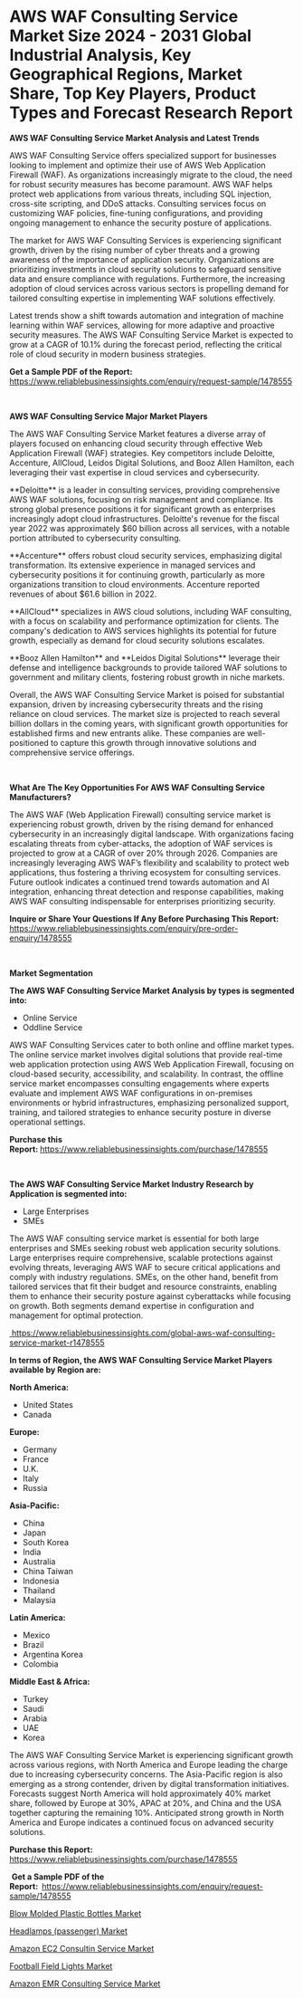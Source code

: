 <p><h1>AWS WAF Consulting Service Market Size 2024 - 2031 Global Industrial Analysis, Key Geographical Regions, Market Share, Top Key Players, Product Types and Forecast Research Report</h1></p><p><strong>AWS WAF Consulting Service Market Analysis and Latest Trends</strong></p>
<p><p>AWS WAF Consulting Service offers specialized support for businesses looking to implement and optimize their use of AWS Web Application Firewall (WAF). As organizations increasingly migrate to the cloud, the need for robust security measures has become paramount. AWS WAF helps protect web applications from various threats, including SQL injection, cross-site scripting, and DDoS attacks. Consulting services focus on customizing WAF policies, fine-tuning configurations, and providing ongoing management to enhance the security posture of applications.</p><p>The market for AWS WAF Consulting Services is experiencing significant growth, driven by the rising number of cyber threats and a growing awareness of the importance of application security. Organizations are prioritizing investments in cloud security solutions to safeguard sensitive data and ensure compliance with regulations. Furthermore, the increasing adoption of cloud services across various sectors is propelling demand for tailored consulting expertise in implementing WAF solutions effectively.</p><p>Latest trends show a shift towards automation and integration of machine learning within WAF services, allowing for more adaptive and proactive security measures. The AWS WAF Consulting Service Market is expected to grow at a CAGR of 10.1% during the forecast period, reflecting the critical role of cloud security in modern business strategies.</p></p>
<p><strong>Get a Sample PDF of the Report:&nbsp;</strong> <a href="https://www.reliablebusinessinsights.com/enquiry/request-sample/1478555?utm_campaign=41&utm_medium=2&utm_source=Github&utm_content=ia&utm_term=28092024&utm_id=aws-waf-consulting-service">https://www.reliablebusinessinsights.com/enquiry/request-sample/1478555</a></p>
<p>&nbsp;</p>
<p><strong>AWS WAF Consulting Service Major Market Players</strong></p>
<p><p>The AWS WAF Consulting Service Market features a diverse array of players focused on enhancing cloud security through effective Web Application Firewall (WAF) strategies. Key competitors include Deloitte, Accenture, AllCloud, Leidos Digital Solutions, and Booz Allen Hamilton, each leveraging their vast expertise in cloud services and cybersecurity.</p><p>**Deloitte** is a leader in consulting services, providing comprehensive AWS WAF solutions, focusing on risk management and compliance. Its strong global presence positions it for significant growth as enterprises increasingly adopt cloud infrastructures. Deloitte's revenue for the fiscal year 2022 was approximately $60 billion across all services, with a notable portion attributed to cybersecurity consulting.</p><p>**Accenture** offers robust cloud security services, emphasizing digital transformation. Its extensive experience in managed services and cybersecurity positions it for continuing growth, particularly as more organizations transition to cloud environments. Accenture reported revenues of about $61.6 billion in 2022.</p><p>**AllCloud** specializes in AWS cloud solutions, including WAF consulting, with a focus on scalability and performance optimization for clients. The company's dedication to AWS services highlights its potential for future growth, especially as demand for cloud security solutions escalates.</p><p>**Booz Allen Hamilton** and **Leidos Digital Solutions** leverage their defense and intelligence backgrounds to provide tailored WAF solutions to government and military clients, fostering robust growth in niche markets.</p><p>Overall, the AWS WAF Consulting Service Market is poised for substantial expansion, driven by increasing cybersecurity threats and the rising reliance on cloud services. The market size is projected to reach several billion dollars in the coming years, with significant growth opportunities for established firms and new entrants alike. These companies are well-positioned to capture this growth through innovative solutions and comprehensive service offerings.</p></p>
<p>&nbsp;</p>
<p><strong>What Are The Key Opportunities For AWS WAF Consulting Service Manufacturers?</strong></p>
<p><p>The AWS WAF (Web Application Firewall) consulting service market is experiencing robust growth, driven by the rising demand for enhanced cybersecurity in an increasingly digital landscape. With organizations facing escalating threats from cyber-attacks, the adoption of WAF services is projected to grow at a CAGR of over 20% through 2026. Companies are increasingly leveraging AWS WAF’s flexibility and scalability to protect web applications, thus fostering a thriving ecosystem for consulting services. Future outlook indicates a continued trend towards automation and AI integration, enhancing threat detection and response capabilities, making AWS WAF consulting indispensable for enterprises prioritizing security.</p></p>
<p><strong>Inquire or Share Your Questions If Any Before Purchasing This Report:</strong> <a href="https://www.reliablebusinessinsights.com/enquiry/pre-order-enquiry/1478555?utm_campaign=41&utm_medium=2&utm_source=Github&utm_content=ia&utm_term=28092024&utm_id=aws-waf-consulting-service">https://www.reliablebusinessinsights.com/enquiry/pre-order-enquiry/1478555</a></p>
<p>&nbsp;</p>
<p><strong>Market Segmentation</strong></p>
<p><strong>The AWS WAF Consulting Service Market Analysis by types is segmented into:</strong></p>
<p><ul><li>Online Service</li><li>Oddline Service</li></ul></p>
<p><p>AWS WAF Consulting Services cater to both online and offline market types. The online service market involves digital solutions that provide real-time web application protection using AWS Web Application Firewall, focusing on cloud-based security, accessibility, and scalability. In contrast, the offline service market encompasses consulting engagements where experts evaluate and implement AWS WAF configurations in on-premises environments or hybrid infrastructures, emphasizing personalized support, training, and tailored strategies to enhance security posture in diverse operational settings.</p></p>
<p><strong>Purchase this Report:&nbsp;</strong><a href="https://www.reliablebusinessinsights.com/purchase/1478555?utm_campaign=41&utm_medium=2&utm_source=Github&utm_content=ia&utm_term=28092024&utm_id=aws-waf-consulting-service">https://www.reliablebusinessinsights.com/purchase/1478555</a></p>
<p>&nbsp;</p>
<p><strong>The AWS WAF Consulting Service Market Industry Research by Application is segmented into:</strong></p>
<p><ul><li>Large Enterprises</li><li>SMEs</li></ul></p>
<p><p>The AWS WAF consulting service market is essential for both large enterprises and SMEs seeking robust web application security solutions. Large enterprises require comprehensive, scalable protections against evolving threats, leveraging AWS WAF to secure critical applications and comply with industry regulations. SMEs, on the other hand, benefit from tailored services that fit their budget and resource constraints, enabling them to enhance their security posture against cyberattacks while focusing on growth. Both segments demand expertise in configuration and management for optimal protection.</p></p>
<p><a href="https://www.reliablebusinessinsights.com/global-aws-waf-consulting-service-market-r1478555?utm_campaign=41&utm_medium=2&utm_source=Github&utm_content=ia&utm_term=28092024&utm_id=aws-waf-consulting-service">&nbsp;https://www.reliablebusinessinsights.com/global-aws-waf-consulting-service-market-r1478555</a></p>
<p><strong>In terms of Region, the AWS WAF Consulting Service Market Players available by Region are:</strong></p>
<p>
    <p> <strong> North America: </strong>
        <ul>
            <li>United States</li>
            <li>Canada</li>
        </ul>
        </p> 
    <p> <strong> Europe: </strong>
        <ul>
            <li>Germany</li>
            <li>France</li>
            <li>U.K.</li>
            <li>Italy</li>
            <li>Russia</li>
        </ul>
        </p> 
    <p> <strong> Asia-Pacific: </strong>
        <ul>
            <li>China</li>
            <li>Japan</li>
            <li>South Korea</li>
            <li>India</li>
            <li>Australia</li>
            <li>China Taiwan</li>
            <li>Indonesia</li>
            <li>Thailand</li>
            <li>Malaysia</li>
        </ul>
        </p> 
    <p> <strong> Latin America: </strong>
        <ul>
            <li>Mexico</li>
            <li>Brazil</li>
            <li>Argentina Korea</li>
            <li>Colombia</li>
        </ul>
        </p> 
    <p> <strong> Middle East & Africa: </strong>
        <ul>
            <li>Turkey</li>
            <li>Saudi</li>
            <li>Arabia</li>
            <li>UAE</li>
            <li>Korea</li>
        </ul>
    </p>
    </p>
<p><p>The AWS WAF Consulting Service Market is experiencing significant growth across various regions, with North America and Europe leading the charge due to increasing cybersecurity concerns. The Asia-Pacific region is also emerging as a strong contender, driven by digital transformation initiatives. Forecasts suggest North America will hold approximately 40% market share, followed by Europe at 30%, APAC at 20%, and China and the USA together capturing the remaining 10%. Anticipated strong growth in North America and Europe indicates a continued focus on advanced security solutions.</p></p>
<p><strong>Purchase this Report: </strong><a href="https://www.reliablebusinessinsights.com/purchase/1478555?utm_campaign=41&utm_medium=2&utm_source=Github&utm_content=ia&utm_term=28092024&utm_id=aws-waf-consulting-service">https://www.reliablebusinessinsights.com/purchase/1478555</a></p>
<p>&nbsp;<strong>Get a Sample PDF of the Report:&nbsp;&nbsp;</strong><a href="https://www.reliablebusinessinsights.com/enquiry/request-sample/1478555?utm_campaign=41&utm_medium=2&utm_source=Github&utm_content=ia&utm_term=28092024&utm_id=aws-waf-consulting-service">https://www.reliablebusinessinsights.com/enquiry/request-sample/1478555</a></p>
<p><strong></strong></p>
<p><p><a href="https://www.linkedin.com/pulse/in-depth-analysis-global-blow-molded-plastic-bottles-market-2lwof?utm_campaign=41&utm_medium=2&utm_source=Github&utm_content=ia&utm_term=28092024&utm_id=aws-waf-consulting-service">Blow Molded Plastic Bottles Market</a></p><p><a href="https://issuu.com/reportprime-2/docs/headlamps-passenger-market-size-203_7df3178d2b278e?utm_campaign=41&utm_medium=2&utm_source=Github&utm_content=ia&utm_term=28092024&utm_id=aws-waf-consulting-service">Headlamps (passenger) Market</a></p><p><a href="https://github.com/WayneGriffin411/Market-Research-Report-List-1/blob/main/amazon-ec2-consultin-service-market.md?utm_campaign=41&utm_medium=2&utm_source=Github&utm_content=ia&utm_term=28092024&utm_id=aws-waf-consulting-service">Amazon EC2 Consultin Service Market</a></p><p><a href="https://issuu.com/reportprime-2/docs/football-field-lights-market-size-2_ec3b9cdfd33e5c?utm_campaign=41&utm_medium=2&utm_source=Github&utm_content=ia&utm_term=28092024&utm_id=aws-waf-consulting-service">Football Field Lights Market</a></p><p><a href="https://github.com/senabcsa/Market-Research-Report-List-1/blob/main/amazon-emr-consulting-service-market.md?utm_campaign=41&utm_medium=2&utm_source=Github&utm_content=ia&utm_term=28092024&utm_id=aws-waf-consulting-service">Amazon EMR Consulting Service Market</a></p></p>
